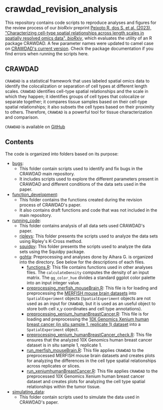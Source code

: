 # crawdad_revision_analysis

This repository contains code scripts to reproduce analyses and figures for the review process of our *bioRxiv* preprint [Peixoto R. dos S. et al. (2023), "Characterizing cell-type spatial relationships across length scales in spatially resolved omics data", *bioRxiv*](https://doi.org/10.1101/2023.10.05.560733), which evaluates the utility of an R package CRAWDAD. A few parameter names were updated to camel case on [CRAWDAD's current version](https://github.com/JEFworks-Lab/CRAWDAD). Check the package documentation if you find errors when running the scripts here.

## CRAWDAD

`CRAWDAD` is a statistical framework that uses labeled spatial omics data to identify the colocalization or separation of cell types at different length scales. `CRAWDAD` identifies cell-type spatial relationships and the scale in which they happen; it identifies groups of cell types that colocalize or separate together; it compares tissue samples based on their cell-type spatial relationships; it also subsets the cell types based on their proximity to others. Therefore, `CRAWDAD` is a powerful tool for tissue characterization and comparison.

`CRAWDAD` is available on [GitHub](https://github.com/JEFworks-Lab/CRAWDAD)

## Contents

The code is organized into folders based on its purpose:

-   [bugs](https://github.com/rafaeldossantospeixoto/crawdad_revision_analysis/tree/main/bugs):
    -   This folder contain scripts used to identify and fix bugs in the CRAWDAD main repository.
    -   It includes scripts used to explore the different parameters present in CRAWDAD and different conditions of the data sets used in the paper.
-   [function_development](https://github.com/rafaeldossantospeixoto/crawdad_revision_analysis/tree/main/function_development):
    -   This folder contains the functions created during the revision process of CRAWDAD's paper.
    -   It also contains draft functions and code that was not included in the main repository.
-   [running_code](https://github.com/rafaeldossantospeixoto/crawdad_revision_analysis/tree/main/running_code):
    -   This folder contains analysis of all data sets used CRAWDAD's paper.
    -   [ripleys](https://github.com/rafaeldossantospeixoto/crawdad_revision_analysis/tree/main/running_code/ripleys): This folder presents the scripts used to analyze the data sets using Ripley's K-Cross method.
    -   [squidpy](https://github.com/rafaeldossantospeixoto/crawdad_revision_analysis/tree/main/running_code/squidpy): This folder presents the scripts used to analyze the data sets using the Squidpy package.
    -   [gohta](https://github.com/rafaeldossantospeixoto/crawdad_revision_analysis/tree/main/running_code/gohta): Preprocessing and analyses done by Aihara G. is organized into the  directory. See below for the descriptions of each files.
        -   [functions.R](https://github.com/rafaeldossantospeixoto/crawdad_revision_analysis/blob/main/running_code/gohta/functions.R): This file contains functions used in other analyses files. The `calculateDensity` computes the density of an input matrix. The `gg_color_hue` divides a standard ggplot color palette into an input integer value.
        -   [preprocessing_merfish_mouseBrain.R](https://github.com/rafaeldossantospeixoto/crawdad_revision_analysis/blob/main/running_code/gohta/preprocessing_merfish_mouseBrain.R): This file is for loading and preprocessing the [MERFISH mouse brain datasets](https://info.vizgen.com/mouse-brain-map) into `SpatialExperiment` objects (`SpatialExperiment` objects are not used as an input for `CRAWDAD`, but it is used as an useful object to store both cell x,y coordinates and cell type annotations).
        -   [preprocessing_xenium_humanBreastCancer.R](https://github.com/rafaeldossantospeixoto/crawdad_revision_analysis/blob/main/running_code/gohta/preprocessing_xenium_humanBreastCancer.R): This file is for loading and preprocessing the [10X Genomics Xenium human breast cancer (in situ sample 1, replicate 1) dataset](https://www.10xgenomics.com/products/xenium-in-situ/preview-dataset-human-breast) into a `SpatialExperiment` object.
        -   [preprocessing_xenium_humanBreastCancer_check.R](https://github.com/rafaeldossantospeixoto/crawdad_revision_analysis/blob/main/running_code/gohta/preprocessing_xenium_humanBreastCancer_check.R): This file ensures that the analyzed 10X Genomics human breast cancer dataset is in situ sample 1, replicate 1.
        -   [run_merfish_mouseBrain.R](https://github.com/rafaeldossantospeixoto/crawdad_revision_analysis/blob/main/running_code/gohta/run_merfish_mouseBrain.R): This file applies `CRAWDAD` to the preprocessed MERFISH mouse brain datasets and creates plots for analyzing the differences in the cell type spatial relationships across replicates or slices.
        -   [run_xeniumhumanBreastCancer.R](https://github.com/rafaeldossantospeixoto/crawdad_revision_analysis/blob/main/running_code/gohta/run_xeniumhumanBreastCancer.R): This file applies `CRAWDAD` to the preprocessed 10X Genomics Xenium human breast cancer dataset and creates plots for analyzing the cell type spatial relationships within the tumor tissue.
-   [simulating_data](https://github.com/rafaeldossantospeixoto/crawdad_revision_analysis/tree/main/simulating_data):
    -   This folder contain scripts used to simulate the data used in CRAWDAD's paper.
